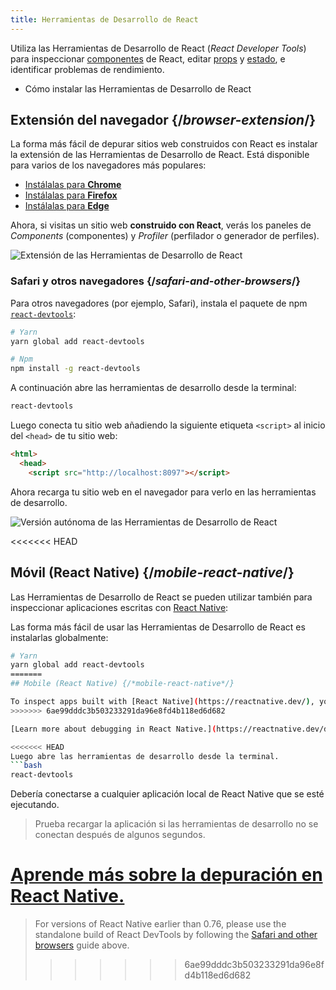 ```yaml
---
title: Herramientas de Desarrollo de React
---
```


<Intro>

Utiliza las Herramientas de Desarrollo de React (*React Developer Tools*) para inspeccionar [componentes](/learn/your-first-component) de React, editar [props](/learn/passing-props-to-a-component) y [estado](/learn/state-a-components-memory), e identificar problemas de rendimiento.

</Intro>

<YouWillLearn>

* Cómo instalar las Herramientas de Desarrollo de React

</YouWillLearn>

## Extensión del navegador {/*browser-extension*/}

La forma más fácil de depurar sitios web construidos con React es instalar la extensión de las Herramientas de Desarrollo de React. Está disponible para varios de los navegadores más populares:

* [Instálalas para **Chrome**](https://chrome.google.com/webstore/detail/react-developer-tools/fmkadmapgofadopljbjfkapdkoienihi?hl=es)
* [Instálalas para **Firefox**](https://addons.mozilla.org/es/firefox/addon/react-devtools/)
* [Instálalas para **Edge**](https://microsoftedge.microsoft.com/addons/detail/react-developer-tools/gpphkfbcpidddadnkolkpfckpihlkkil)

Ahora, si visitas un sitio web **construido con React**, verás los paneles de _Components_ (componentes) y _Profiler_ (perfilador o generador de perfiles).

![Extensión de las Herramientas de Desarrollo de React](/images/docs/react-devtools-extension.png)

### Safari y otros navegadores {/*safari-and-other-browsers*/}
Para otros navegadores (por ejemplo, Safari), instala el paquete de npm [`react-devtools`](https://www.npmjs.com/package/react-devtools):
```bash
# Yarn
yarn global add react-devtools

# Npm
npm install -g react-devtools
```

A continuación abre las herramientas de desarrollo desde la terminal:
```bash
react-devtools
```

Luego conecta tu sitio web añadiendo la siguiente etiqueta `<script>` al inicio del `<head>` de tu sitio web:
```html {3}
<html>
  <head>
    <script src="http://localhost:8097"></script>
```

Ahora recarga tu sitio web en el navegador para verlo en las herramientas de desarrollo.

![Versión autónoma de las Herramientas de Desarrollo de React](/images/docs/react-devtools-standalone.png)

<<<<<<< HEAD
## Móvil (React Native) {/*mobile-react-native*/}
Las Herramientas de Desarrollo de React se pueden utilizar también para inspeccionar aplicaciones escritas con [React Native](https://reactnative.dev/):

Las forma más fácil de usar las Herramientas de Desarrollo de React es instalarlas globalmente:
```bash
# Yarn
yarn global add react-devtools
=======
## Mobile (React Native) {/*mobile-react-native*/}

To inspect apps built with [React Native](https://reactnative.dev/), you can use [React Native DevTools](https://reactnative.dev/docs/debugging/react-native-devtools), the built-in debugger that deeply integrates React Developer Tools. All features work identically to the browser extension, including native element highlighting and selection.
>>>>>>> 6ae99dddc3b503233291da96e8fd4b118ed6d682

[Learn more about debugging in React Native.](https://reactnative.dev/docs/debugging)

<<<<<<< HEAD
Luego abre las herramientas de desarrollo desde la terminal.
```bash
react-devtools
```

Debería conectarse a cualquier aplicación local de React Native que se esté ejecutando.

> Prueba recargar la aplicación si las herramientas de desarrollo no se conectan después de algunos segundos.

[Aprende más sobre la depuración en React Native.](https://reactnative.dev/docs/debugging)
=======
> For versions of React Native earlier than 0.76, please use the standalone build of React DevTools by following the [Safari and other browsers](#safari-and-other-browsers) guide above.
>>>>>>> 6ae99dddc3b503233291da96e8fd4b118ed6d682
